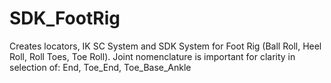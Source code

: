 # SDK_FootRig
Creates locators, IK SC System and SDK System for Foot Rig (Ball Roll, Heel Roll, Roll Toes, Toe Roll). Joint nomenclature is important for clarity in selection of: End, Toe_End, Toe_Base_Ankle
